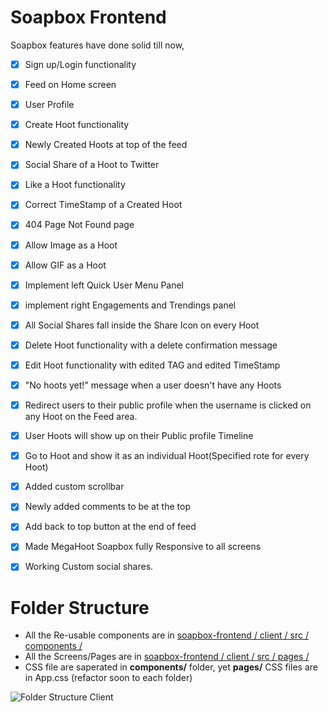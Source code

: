 # Soapbox Frontend

Soapbox features have done solid till now,

- [x] Sign up/Login functionality

- [x] Feed on Home screen

- [x] User Profile

- [x] Create Hoot functionality

- [x] Newly Created Hoots at top of the feed

- [x] Social Share of a Hoot to Twitter 

- [x] Like a Hoot functionality

- [x] Correct TimeStamp of a Created Hoot

- [x] 404 Page Not Found page

- [x] Allow Image as a Hoot

- [x] Allow GIF as a Hoot

- [x] Implement left Quick User Menu Panel

- [x] implement right Engagements and Trendings panel

- [x] All Social Shares fall inside the Share Icon on every Hoot

- [x] Delete Hoot functionality with a delete confirmation message

- [x] Edit Hoot functionality with edited TAG and edited TimeStamp

- [x] "No hoots yet!" message when a user doesn't have any Hoots

- [x] Redirect users to their public profile when the username is clicked on any Hoot on the Feed area.

- [x] User Hoots will show up on their Public profile Timeline

- [x] Go to Hoot and show it as an individual Hoot(Specified rote for every Hoot)

- [x] Added custom scrollbar

- [x] Newly added comments to be at the top 

- [x] Add back to top button at the end of feed

- [x] Made MegaHoot Soapbox fully Responsive to all screens

- [x] Working Custom social shares.

# Folder Structure

- All the Re-usable components are in [soapbox-frontend / client / src / components / ](https://github.com/hrshmistry/soapbox-frontend/tree/main/client/src/components) 
- All the Screens/Pages are in [soapbox-frontend / client / src / pages / ](https://github.com/hrshmistry/soapbox-frontend/tree/main/client/src/pages)
- CSS file are saperated in **components/** folder, yet **pages/** CSS files are in App.css (refactor soon to each folder)

![Folder Structure Client](https://github.com/hrshmistry/soapbox-frontend/blob/main/images/folder_structure-client.png)
